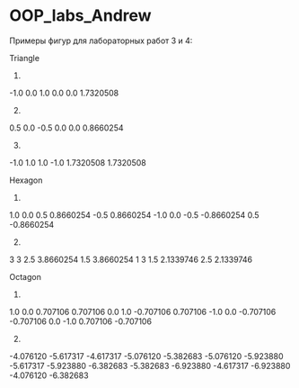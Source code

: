 # OOP_labs_Andrew

Примеры фигур для лабораторных работ 3 и 4:

Triangle

1)
-1.0 0.0
1.0 0.0
0.0 1.7320508

2)
0.5 0.0
-0.5 0.0
0.0 0.8660254

3)
-1.0 1.0
1.0 -1.0
1.7320508 1.7320508

Hexagon

1)
1.0 0.0
0.5 0.8660254
-0.5 0.8660254
-1.0 0.0
-0.5 -0.8660254
0.5 -0.8660254

2)
3 3
2.5 3.8660254
1.5 3.8660254
1 3
1.5 2.1339746
2.5 2.1339746

Octagon

1)
1.0 0.0
0.707106 0.707106
0.0 1.0
-0.707106 0.707106
-1.0 0.0
-0.707106 -0.707106
0.0 -1.0
0.707106 -0.707106

2)
-4.076120 -5.617317
-4.617317 -5.076120
-5.382683 -5.076120
-5.923880 -5.617317
-5.923880 -6.382683
-5.382683 -6.923880
-4.617317 -6.923880
-4.076120 -6.382683
